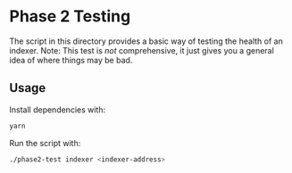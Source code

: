 # Phase 2 Testing

The script in this directory provides a basic way of testing the health of an
indexer. Note: This test is _not_ comprehensive, it just gives you a general
idea of where things may be bad.

## Usage

Install dependencies with:

```bash
yarn
```

Run the script with:

```bash
./phase2-test indexer <indexer-address>
```